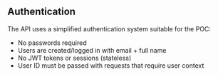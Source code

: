 ## Authentication

The API uses a simplified authentication system suitable for the POC:
- No passwords required
- Users are created/logged in with email + full name
- No JWT tokens or sessions (stateless)
- User ID must be passed with requests that require user context
